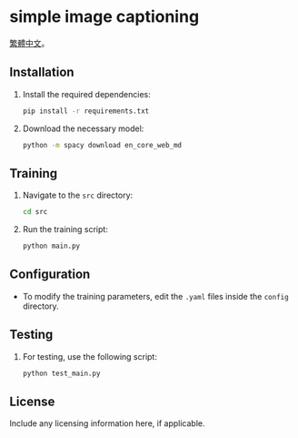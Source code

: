 # simple image captioning


[繁體中文](Zh_README.md)。

## Installation

1. Install the required dependencies:
    ```bash
    pip install -r requirements.txt
    ```

2. Download the necessary model:
    ```bash
    python -m spacy download en_core_web_md
    ```

## Training

1. Navigate to the `src` directory:
    ```bash
    cd src
    ```

2. Run the training script:
    ```bash
    python main.py
    ```

## Configuration

- To modify the training parameters, edit the `.yaml` files inside the `config` directory.
  
## Testing

1. For testing, use the following script:
    ```bash
    python test_main.py
    ```

## License

Include any licensing information here, if applicable.
